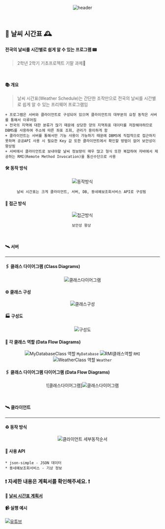
<div align=center>
  
![header](https://capsule-render.vercel.app/api?type=soft&color=feee7d&fontColor=a5dff9&height=130&section=header&text=%20Weather　Scheduler%20&animation=scaleIn&fontSize=40&fontAlign=50&fontAlignY=50)

</div>
<br>

## 🌈 날씨 시간표 🕰
#### 전국의 날씨를 시간별로 쉽게 알 수 있는 프로그램 📟
> 2학년 2학기 기초프로젝트 기말 과제📔

<br>

#### 📚 개요
> 날씨 시간표(Weather Schedule)는 간단한 조작만으로 전국의 날씨를 시간별로 쉽게 알 수 있는 프리웨어 프로그램임

``` 
+ 프로그램은 서버와 클라이언트로 구성되어 있으며 클라이언트의 대부분의 요청 동작은 서버를 통해서 이루어짐
+ 전국의 지역에 대한 분류가 많기 때문에 상당한 양의 지역좌표 데이터를 저장해야하므로 DBMS를 사용하여 주소에 따른 좌표 조회, 관리가 용이하게 함
+ 클라이언트는 서버를 통해서만 기능 사용이 가능하기 때문에 DBMS에 직접적으로 접근하지 못하며 공공API 사용 시 필요한 Key 값 또한 클라이언트에서 확인할 방법이 없어 보안성이 향상됨
+ 서버에서 클라이언트로 보내야할 날씨 정보량이 매우 많고 형식 또한 복잡하여 자바에서 제공하는 RMI(Remote Method Invocation)을 통신수단으로 사용 
```

#### 🛠 동작 방식

<div align=center>
  
![동작방식](https://user-images.githubusercontent.com/28488288/107987281-0d033100-7011-11eb-937d-6b092fa50528.png)

` 날씨 시간표는 크게 클라이언트, 서버, DB, 동네예보조회서비스 API로 구성됨  `

</div>

#### 🔗 접근 방식

<div align=center>
  
![접근방식](https://user-images.githubusercontent.com/28488288/107988305-0d9cc700-7013-11eb-855b-4be4221d1a88.png)

` 보안성 향상  `

</div>

<br>

#### 🛰 서버
---

#### 🖇 클래스 다이어그램 (Class Diagrams)

<div align=center>
  
![클래스다이어그램](https://user-images.githubusercontent.com/28488288/107987284-0e345e00-7011-11eb-8c23-884e67d8727e.png)

</div>

#### ⚙ 클래스 구성
<div align=center>
  
![클래스구성](https://user-images.githubusercontent.com/28488288/107987283-0d9bc780-7011-11eb-91e4-b6822dc1822c.png)

</div>

#### :factory: 구성도
<div align=center>
  
![구성도](https://user-images.githubusercontent.com/28488288/107987280-0d033100-7011-11eb-9c51-cdb6d15d97e3.png)

</div>

#### 💽 각 클래스 역할 (Data Flow Diagrams)
<div align=center>
  
![MyDatabaseClass 역할](https://user-images.githubusercontent.com/28488288/107987274-0b396d80-7011-11eb-9c16-a8b4a9e422ce.png)
` MyDatabase `
![RMI클래스역할](https://user-images.githubusercontent.com/28488288/107987277-0c6a9a80-7011-11eb-9d0f-037461c7e5c5.png)
` RMI `
![WeatherClass 역할](https://user-images.githubusercontent.com/28488288/107987278-0c6a9a80-7011-11eb-99aa-8293296ca353.png)
` Weather `

</div>

#### 🖇 클래스 다이어그램 다이어그램 (Data Flow Diagrams)
<div align=center>
  
![클래스다이어그램]![클래스다이어그램](https://user-images.githubusercontent.com/28488288/107988914-5d2fc280-7014-11eb-8c7c-3347fb590fbe.png)

</div>

<br>

#### 🛰 클라이언트
---

#### :recycle: 동작 방식

<div align=center>
  
![클라이언트 세부동작순서](https://user-images.githubusercontent.com/28488288/107987282-0d9bc780-7011-11eb-9ae9-420d2e1a0ad9.png)

</div>

#### :school_satchel: 사용 API
```
* json-simple - JSON 데이터 
* 동네예보조회서비스 - 기상 정보 
```

### :exclamation: 자세한 내용은 계획서를 확인해주세요. :exclamation:
#### :ledger: [날씨 시간표 계획서](https://github.com/OtterBK/WeatherScheduler/tree/master/%EB%B3%B4%EA%B3%A0%EC%84%9C)



#### 📹 실행 예시
[![유튜브](http://img.youtube.com/vi/FGQQyYeYFJo/0.jpg)](https://youtu.be/FGQQyYeYFJo?t=0s) 



